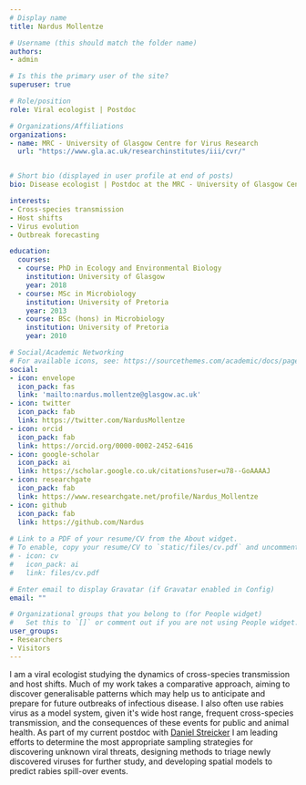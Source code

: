 ```yaml
---
# Display name
title: Nardus Mollentze

# Username (this should match the folder name)
authors:
- admin

# Is this the primary user of the site?
superuser: true

# Role/position
role: Viral ecologist | Postdoc

# Organizations/Affiliations
organizations:
- name: MRC - University of Glasgow Centre for Virus Research
  url: "https://www.gla.ac.uk/researchinstitutes/iii/cvr/"


# Short bio (displayed in user profile at end of posts)
bio: Disease ecologist | Postdoc at the MRC - University of Glasgow Centre for Virus Research

interests:
- Cross-species transmission
- Host shifts
- Virus evolution
- Outbreak forecasting

education:
  courses:
  - course: PhD in Ecology and Environmental Biology
    institution: University of Glasgow
    year: 2018
  - course: MSc in Microbiology
    institution: University of Pretoria
    year: 2013
  - course: BSc (hons) in Microbiology
    institution: University of Pretoria
    year: 2010

# Social/Academic Networking
# For available icons, see: https://sourcethemes.com/academic/docs/page-builder/#icons
social:
- icon: envelope
  icon_pack: fas
  link: 'mailto:nardus.mollentze@glasgow.ac.uk'
- icon: twitter
  icon_pack: fab
  link: https://twitter.com/NardusMollentze
- icon: orcid
  icon_pack: fab
  link: https://orcid.org/0000-0002-2452-6416
- icon: google-scholar
  icon_pack: ai
  link: https://scholar.google.co.uk/citations?user=u78--GoAAAAJ
- icon: researchgate
  icon_pack: fab
  link: https://www.researchgate.net/profile/Nardus_Mollentze
- icon: github
  icon_pack: fab
  link: https://github.com/Nardus
  
# Link to a PDF of your resume/CV from the About widget.
# To enable, copy your resume/CV to `static/files/cv.pdf` and uncomment the lines below.
# - icon: cv
#   icon_pack: ai
#   link: files/cv.pdf

# Enter email to display Gravatar (if Gravatar enabled in Config)
email: ""

# Organizational groups that you belong to (for People widget)
#   Set this to `[]` or comment out if you are not using People widget.
user_groups:
- Researchers
- Visitors
---
```


I am a viral ecologist studying the dynamics of cross-species transmission and host shifts. Much of my work takes a comparative approach, aiming to discover generalisable patterns which may help us to anticipate and prepare for future outbreaks of infectious disease. I also often use rabies virus as a model system, given it's wide host range, frequent cross-species transmission, and the consequences of these events for public and animal health. As part of my current postdoc with [Daniel Streicker](https://streickergroup.wordpress.com/) I am leading efforts to determine the most appropriate sampling strategies for discovering unknown viral threats, designing methods to triage newly discovered viruses for further study, and developing spatial models to predict rabies spill-over events.